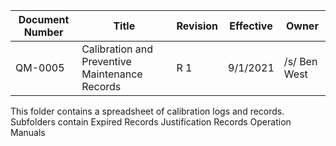 Document Number|Title|Revision|Effective|Owner
---------------|-------------------------------------|---|----|-----
QM-0005|Calibration and Preventive Maintenance Records|R 1|9/1/2021|/s/ Ben West

This folder contains a spreadsheet of calibration logs and records.
Subfolders contain
Expired Records
Justification Records
Operation Manuals
